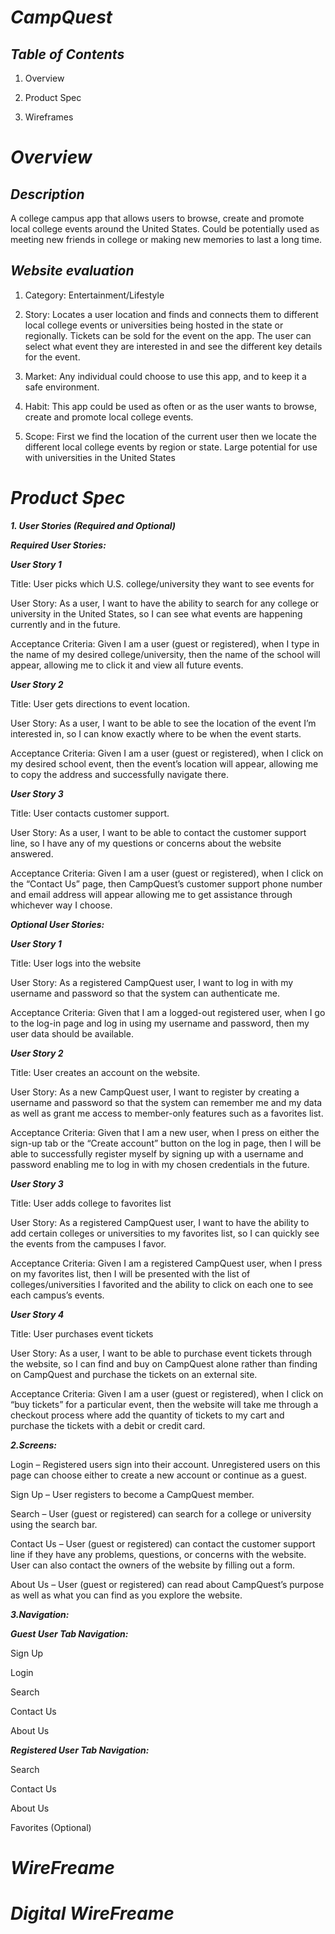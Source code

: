 # ***CampQuest***

## ***Table of Contents***

1. Overview

2. Product Spec

3. Wireframes 

# ***Overview***

## ***Description***
A college campus app that allows users to browse, create and promote local college events around the United States. Could be potentially used as meeting new friends in college or making new memories to last a long time.


## ***Website evaluation***

1. Category: Entertainment/Lifestyle 

2. Story: Locates a user location and finds and connects them to different local college events or universities being hosted in the state or regionally. Tickets can be sold for the event on the app. The user can select what event they are interested in and see the different key details for the event. 

3. Market: Any individual could choose to use this app, and to keep it a safe environment. 

4. Habit: This app could be used as often or as the user wants to browse, create and promote local college events. 

5. Scope: First we find the location of the current user then we locate the different local college events by region or state. Large potential for use with universities in the United States

# ***Product Spec***

***1. User Stories (Required and Optional)***

***Required User Stories:***


***User Story 1***

Title: User picks which U.S. college/university they want to see events for 

User Story: As a user, I want to have the ability to search for any college or university in the United States, so I can see what events are happening currently and in the future. 

Acceptance Criteria: Given I am a user (guest or registered), when I type in the name of my desired college/university, then the name of the school will appear, allowing me to click it and view all future events.

***User Story 2***

Title: User gets directions to event location. 

User Story: As a user, I want to be able to see the location of the event I’m interested in, so I can know exactly where to be when the event starts. 

Acceptance Criteria: Given I am a user (guest or registered), when I click on my desired school event, then the event’s location will appear, allowing me to copy the address and successfully navigate there.

***User Story 3***

Title: User contacts customer support. 

User Story: As a user, I want to be able to contact the customer support line, so I have any of my questions or concerns about the website answered. 

Acceptance Criteria: Given I am a user (guest or registered), when I click on the “Contact Us” page, then CampQuest’s customer support phone number and email address will appear allowing me to get assistance through whichever way I choose. 



***Optional User Stories:***
 
 
***User Story 1***

Title: User logs into the website 

User Story: As a registered CampQuest user, I want to log in with my username and password so that the system can authenticate me.

Acceptance Criteria: Given that I am a logged-out registered user, when I go to the log-in page and log in using my username and password, then my user data should be available. 

***User Story 2***

Title: User creates an account on the website. 

User Story: As a new CampQuest user, I want to register by creating a username and password so that the system can remember me and my data as well as grant me access to member-only features such as a favorites list. 

Acceptance Criteria: Given that I am a new user, when I press on either the sign-up tab or the “Create account” button on the log in page, then I will be able to successfully register myself by signing up with a username and password enabling me to log in with my chosen credentials in the future.

***User Story 3***

Title: User adds college to favorites list 

User Story: As a registered CampQuest user, I want to have the ability to add certain colleges or universities to my favorites list, so I can quickly see the events from the campuses I favor.

Acceptance Criteria: Given I am a registered CampQuest user, when I press on my favorites list, then I will be presented with the list of colleges/universities I favorited and the ability to click on each one to see each campus’s events.  

***User Story 4***

Title: User purchases event tickets 

User Story: As a user, I want to be able to purchase event tickets through the website, so I can find and buy on CampQuest alone rather than finding on CampQuest and purchase the tickets on an external site.

Acceptance Criteria: Given I am a user (guest or registered), when I click on “buy tickets” for a particular event, then the website will take me through a checkout process where add the quantity of tickets to my cart and purchase the tickets with a debit or credit card.  


***2.Screens:***

Login – Registered users sign into their account. Unregistered users on this page can choose either to create a new account or continue as a guest. 

Sign Up – User registers to become a CampQuest member. 

Search – User (guest or registered) can search for a college or university using the search bar. 

Contact Us – User (guest or registered) can contact the customer support line if they have any problems, questions, or concerns with the website. User can also contact the owners of the website by filling out a form. 

About Us – User (guest or registered) can read about CampQuest’s purpose as well as what you can find as you explore the website. 


***3.Navigation:***

***Guest User Tab Navigation:***

Sign Up 

Login 

Search 

Contact Us 

About Us 


***Registered User Tab Navigation:*** 

Search 

Contact Us 

About Us 

Favorites (Optional) 



# ***WireFreame***






# ***Digital WireFreame***


